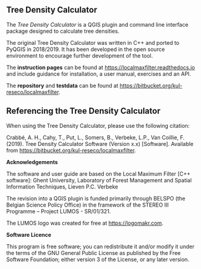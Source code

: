 Tree Density Calculator
-----------------------

The *Tree Density Calculator* is a QGIS plugin and command line interface package designed to calculate tree densities.

The original Tree Density Calculator was written in C++ and ported to PyQGIS in 2018/2019. It has been developed in the
open source environment to encourage further development of the tool.

The **instruction pages** can be found at https://localmaxfilter.readthedocs.io and include guidance for installation,
a user manual, exercises and an API.

The **repository** and **testdata** can be found at https://bitbucket.org/kul-reseco/localmaxfilter.

Referencing the Tree Density Calculator
---------------------------------------

When using the Tree Density Calculator, please use the following citation:

Crabbé, A. H., Cahy, T., Put, L., Somers, B., Verbeke, L.P., Van Coillie, F. (2019). Tree Density Calculator Software
(Version x.x) [Software]. Available from https://bitbucket.org/kul-reseco/localmaxfilter.

**Acknowledgements**

The software and user guide are based on the Local Maximum Filter [C++ software]:
Ghent University, Laboratory of Forest Management and Spatial Information Techniques, Lieven P.C. Verbeke

The revision into a QGIS plugin is funded primarily through BELSPO (the Belgian Science Policy Office) in the framework
of the STEREO III Programme – Project LUMOS - SR/01/321.

The LUMOS logo was created for free at https://logomakr.com.

**Software Licence**

This program is free software; you can redistribute it and/or modify it under the terms of the GNU General
Public License as published by the Free Software Foundation; either version 3 of the License, or any later version.

